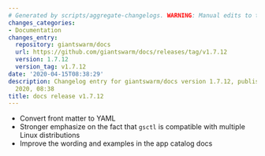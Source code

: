 ```yaml
---
# Generated by scripts/aggregate-changelogs. WARNING: Manual edits to this files will be overwritten.
changes_categories:
- Documentation
changes_entry:
  repository: giantswarm/docs
  url: https://github.com/giantswarm/docs/releases/tag/v1.7.12
  version: 1.7.12
  version_tag: v1.7.12
date: '2020-04-15T08:38:29'
description: Changelog entry for giantswarm/docs version 1.7.12, published on 15 April
  2020, 08:38
title: docs release v1.7.12
---
```


* Convert front matter to YAML
* Stronger emphasize on the fact that `gsctl` is compatible with multiple Linux distributions
* Improve the wording and examples in the app catalog docs
